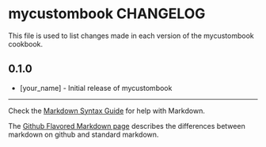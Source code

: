 # mycustombook CHANGELOG

This file is used to list changes made in each version of the mycustombook cookbook.

## 0.1.0
- [your_name] - Initial release of mycustombook

- - -
Check the [Markdown Syntax Guide](http://daringfireball.net/projects/markdown/syntax) for help with Markdown.

The [Github Flavored Markdown page](http://github.github.com/github-flavored-markdown/) describes the differences between markdown on github and standard markdown.
